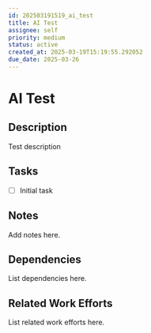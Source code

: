 ```yaml
---
id: 202503191519_ai_test
title: AI Test
assignee: self
priority: medium
status: active
created_at: 2025-03-19T15:19:55.292052
due_date: 2025-03-26
---
```


# AI Test

## Description
Test description

## Tasks
- [ ] Initial task

## Notes
Add notes here.

## Dependencies
List dependencies here.

## Related Work Efforts
List related work efforts here.